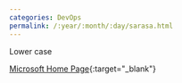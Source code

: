 ```yaml
---
categories: DevOps
permalink: /:year/:month/:day/sarasa.html
---
```


Lower case

[Microsoft Home Page](https://www.microsoft.com){:target="_blank"}

